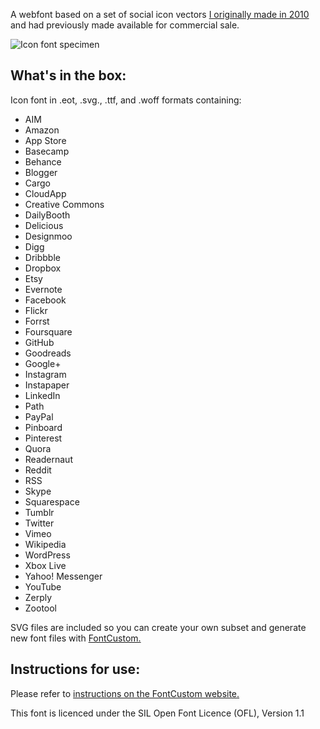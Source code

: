 A webfont based on a set of social icon vectors [I originally made in 2010](http://dribbble.com/tombryan/projects/3384-Vector-Social-Icons) and had previously made available for commercial sale.

![Icon font specimen](http://f7ba452bd2512f48a040-c7ddb6857650433c662afa96b425eb28.r56.cf2.rackcdn.com/specimen2.png)


What's in the box:
------------------
Icon font in .eot, .svg., .ttf, and .woff formats containing:

* AIM
* Amazon
* App Store
* Basecamp
* Behance
* Blogger
* Cargo
* CloudApp
* Creative Commons
* DailyBooth
* Delicious
* Designmoo
* Digg
* Dribbble
* Dropbox
* Etsy
* Evernote
* Facebook
* Flickr
* Forrst
* Foursquare
* GitHub
* Goodreads
* Google+
* Instagram
* Instapaper
* LinkedIn
* Path
* PayPal
* Pinboard
* Pinterest
* Quora
* Readernaut
* Reddit
* RSS
* Skype
* Squarespace
* Tumblr
* Twitter
* Vimeo
* Wikipedia
* WordPress
* Xbox Live
* Yahoo! Messenger
* YouTube
* Zerply
* Zootool

SVG files are included so you can create your own subset and generate new font files with [FontCustom.](https://github.com/endtwist/fontcustom)


Instructions for use:
---------------------
Please refer to [instructions on the FontCustom website.](https://github.com/endtwist/fontcustom)

This font is licenced under the SIL Open Font 	Licence (OFL), Version 1.1